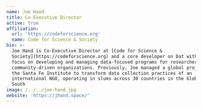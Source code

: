 ```yaml
---
name: Joe Hand
title: Co-Executive Director
active: true
affiliation:
  url: 'https://codeforscience.org'
  name: Code for Science & Society
bio: >-
  Joe Hand is Co-Executive Director at [Code for Science &
  Society](https://codeforscience.org) and a core developer on Dat with a
  focus on developing and managing data-focused programs for researchers and
  community-driven organizations. Previously, Joe managed a global project at
  the Santa Fe Institute to transform data collection practices of an
  international NGO, operating in slums across 30 countries in the Global
  South
image: /../../joe-hand.jpg
website: 'https://jhand.space/'
---
```


